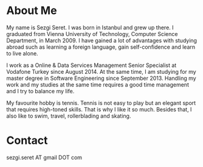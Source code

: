# About Me #

My name is Sezgi Seret. I was born in Istanbul and grew up there. I graduated from Vienna University of Technology, Computer Science Department, in March 2009. I have gained a lot of advantages with studying abroad such as learning a foreign language, gain self-confidence and learn to live alone.

I work as a Online & Data Services Management Senior Specialist at Vodafone Turkey since August 2014. At the same time, I am studying for my master degree in Software Engineering since September 2013. Handling my work and my studies at the same time requires a good time management and I try to balance my life.

My favourite hobby is tennis. Tennis is not easy to play but an elegant sport that requires high-toned skills. That is why I like it so much. Besides that, I also like to swim, travel, rollerblading and skating.

# Contact #

sezgi.seret AT gmail DOT com